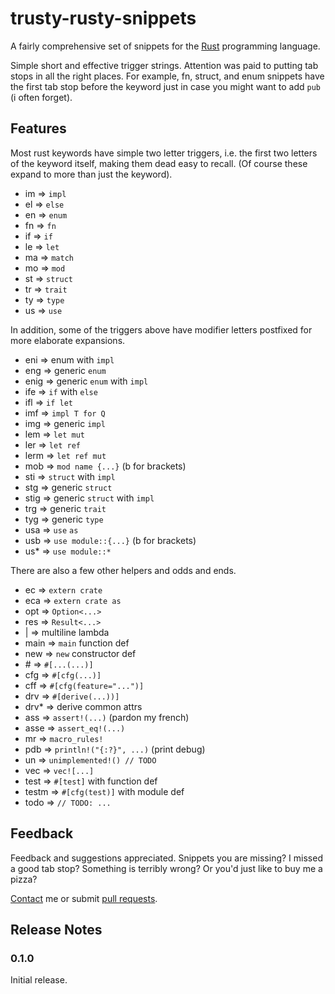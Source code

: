 # trusty-rusty-snippets

A fairly comprehensive set of snippets for the [Rust](https://www.rust-lang.org/) programming language.

Simple short and effective trigger strings. Attention was paid to putting tab stops in all the right places. For example, fn, struct, and enum snippets have the first tab stop before the keyword just in case you might want to add `pub` (i often forget).

## Features

Most rust keywords have simple two letter triggers, i.e. the first two letters of the keyword itself, making them dead easy to recall. (Of course these expand to more than just the keyword).

- im => `impl`
- el => `else`
- en => `enum`
- fn => `fn`
- if => `if`
- le => `let`
- ma => `match`
- mo => `mod`
- st => `struct`
- tr => `trait`
- ty => `type`
- us => `use`

In addition, some of the triggers above have modifier letters postfixed for more elaborate expansions.

- eni => enum with `impl`
- eng => generic `enum`
- enig => generic `enum` with `impl`
- ife => `if` with `else`
- ifl => `if let`
- imf => `impl T for Q`
- img => generic `impl`
- lem => `let mut`
- ler => `let ref`
- lerm => `let ref mut`
- mob => `mod name {...}` (b for brackets)
- sti => `struct` with `impl`
- stg => generic `struct`
- stig => generic `struct` with `impl`
- trg => generic `trait`
- tyg => generic `type`
- usa => `use` `as`
- usb => `use module::{...}` (b for brackets)
- us\* => `use module::*`

There are also a few other helpers and odds and ends.

- ec => `extern crate`
- eca => `extern crate as`
- opt => `Option<...>`
- res => `Result<...>`
- | => multiline lambda
- main => `main` function def
- new => `new` constructor def
- \# => `#[...(...)]`
- cfg => `#[cfg(...)]`
- cff => `#[cfg(feature="...")]`
- drv => `#[derive(...))]`
- drv\* => derive common attrs
- ass => `assert!(...)` (pardon my french)
- asse => `assert_eq!(...)`
- mr => `macro_rules!`
- pdb => `println!("{:?}", ...)` (print debug)
- un => `unimplemented!() // TODO`
- vec => `vec![...]`
- test => `#[test]` with function def
- testm => `#[cfg(test)]` with module def
- todo => `// TODO: ...`

## Feedback

Feedback and suggestions appreciated. Snippets you are missing? I missed a good tab stop? Something is terribly wrong? Or you'd just like to buy me a pizza?

[Contact](mailto:polypus74@gmail.com) me or submit [pull requests](https://github.com/polypus74/trusty_rusty_snippets/pulls).

## Release Notes

### 0.1.0

Initial release.
